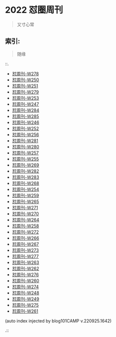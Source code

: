 # 2022 怼圈周刊
> 又寸心常

## 索引:
> 随缘

::.

- [ 怼周刊-W278](278w.md)
- [ 怼周刊-W250](250w.md)
- [ 怼周刊-W251](251w.md)
- [ 怼周刊-W279](279w.md)
- [ 怼周刊-W253](253w.md)
- [ 怼周刊-W247](247w.md)
- [ 怼周刊-W284](284w.md)
- [ 怼周刊-W285](285w.md)
- [ 怼周刊-W246](246w.md)
- [ 怼周刊-W252](252w.md)
- [ 怼周刊-W256](256w.md)
- [ 怼周刊-W281](281w.md)
- [ 怼周刊-W280](280w.md)
- [ 怼周刊-W257](257w.md)
- [ 怼周刊-W255](255w.md)
- [ 怼周刊-W269](269w.md)
- [ 怼周刊-W282](282w.md)
- [ 怼周刊-W283](283w.md)
- [ 怼周刊-W268](268w.md)
- [ 怼周刊-W254](254w.md)
- [ 怼周刊-W259](259w.md)
- [ 怼周刊-W265](265w.md)
- [ 怼周刊-W271](271w.md)
- [ 怼周刊-W270](270w.md)
- [ 怼周刊-W264](264w.md)
- [ 怼周刊-W258](258w.md)
- [ 怼周刊-W272](272w.md)
- [ 怼周刊-W266](266w.md)
- [ 怼周刊-W267](267w.md)
- [ 怼周刊-W273](273w.md)
- [ 怼周刊-W277](277w.md)
- [ 怼周刊-W263](263w.md)
- [ 怼周刊-W262](262w.md)
- [ 怼周刊-W276](276w.md)
- [ 怼周刊-W260](260w.md)
- [ 怼周刊-W274](274w.md)
- [ 怼周刊-W248](248w.md)
- [ 怼周刊-W249](249w.md)
- [ 怼周刊-W275](275w.md)
- [ 怼周刊-W261](261w.md)

(auto index injected by blog101CAMP v.220925.1642) 

.::


